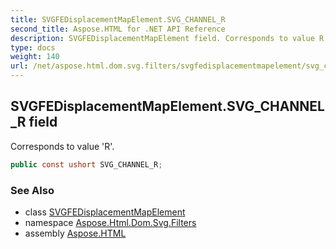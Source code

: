 ```yaml
---
title: SVGFEDisplacementMapElement.SVG_CHANNEL_R
second_title: Aspose.HTML for .NET API Reference
description: SVGFEDisplacementMapElement field. Corresponds to value R
type: docs
weight: 140
url: /net/aspose.html.dom.svg.filters/svgfedisplacementmapelement/svg_channel_r/
---
```

## SVGFEDisplacementMapElement.SVG_CHANNEL_R field

Corresponds to value 'R'.

```csharp
public const ushort SVG_CHANNEL_R;
```

### See Also

* class [SVGFEDisplacementMapElement](../)
* namespace [Aspose.Html.Dom.Svg.Filters](../../svgfedisplacementmapelement/)
* assembly [Aspose.HTML](../../../)
